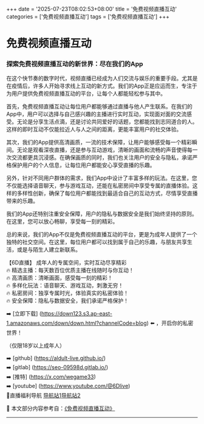 +++
date = '2025-07-23T08:02:53+08:00'
title = '免费视频直播互动'
categories = ['免费视频直播互动']
tags = ['免费视频直播互动']
+++

# 免费视频直播互动

### 探索免费视频直播互动的新世界：尽在我们的App

在这个快节奏的数字时代，视频直播已经成为人们交流与娱乐的重要手段。尤其是在疫情后，许多人开始寻求线上互动的新方式。我们的App正是应运而生，专注于为用户提供免费视频直播互动的平台，让每个人都能轻松参与其中。

首先，免费视频直播互动让每位用户都能够通过直播与他人产生联系。在我们的App中，用户可以选择与自己感兴趣的主播进行实时互动，实现面对面的交流感受。无论是分享生活点滴，还是讨论共同爱好的话题，您都能找到志同道合的人。这样的即时互动不仅能拉近人与人之间的距离，更能丰富用户的社交体验。

其次，我们的App提供高清画质，一流的技术保障，让用户能够感受每一个精彩瞬间。无论是观看深夜直播，还是参与互动游戏，清晰的画面和流畅的声音使得每一次交流都更具沉浸感。在确保画质的同时，我们也关注用户的安全与隐私，承诺严格保护用户的个人信息，让每位用户都能安心享受直播的乐趣。

另外，针对不同用户群体的需求，我们App中设计了丰富多样的玩法。在这里，您不仅能选择语音聊天，参与游戏互动，还能在私密房间中享受专属的直播体验。这样的多样性创新，确保了每位用户都能找到最适合自己的互动方式，尽情享受直播带来的乐趣。

我们的App还特别注重安全保障，用户的隐私与数据安全是我们始终坚持的原则。在这里，您可以放心畅聊，享受每一刻的精彩。

总的来说，我们的App不仅是免费视频直播互动的平台，更是为成年人提供了一个独特的社交空间。在这里，每位用户都可以找到属于自己的乐趣，与朋友共享生活，或是与陌生人建立新联系。

【6D直播】
成年人的专属空间，实时互动尽享精彩  
🔥 精选主播：每天数百位优质主播在线随时与你互动！  
🔥 高清画质：清晰画面，感受每一刻的精彩！  
🔥 多样化玩法：语音聊天、游戏互动，刺激无穷！  
🔥 私密房间：独享专属时光，体验真实的私密体验！  
🔥 安全保障：隐私与数据安全，我们承诺严格保护！

➡️ [立即下载] (https://down123.s3.ap-east-1.amazonaws.com/down/down.html?channelCode=blog) ⬅️ ，开启你的私密世界！

（仅限18岁以上成年人）

➡️ [github] (https://aldult-live.github.io/)  
➡️ [gitlab] (https://seo-09598d.gitlab.io/)  
➡️ [推特] (https://x.com/wegame33)  
➡️ [youtube] (https://www.youtube.com/@6Dlive)  
🔞直播福利导航 [导航站1](https://webstack-86085a.gitlab.io/)[导航站2](https://onlygit123-2.github.io/)


📘 本文部分内容参考自：[《免费视频直播互动》](https://github.com/qicaizhibo123321/tvshow)

---
